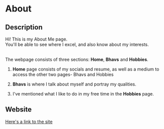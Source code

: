 # About

## Description

Hi! This is my About Me page. <br>
You'll be able to see where I excel, and also know about my interests. <br> <br>

The webpage consists of three sections: **Home**, **Bhavs** and **Hobbies**.
<br>
1. <b>Home</b> page consists of my socials and resume, as well as a medium to access the other two pages- Bhavs and Hobbies

2. <b>Bhavs</b> is where I talk about myself and portray my qualities.

3. I've mentioned what I like to do in my free time in the <b>Hobbies</b> page. 


## Website

[Here's a link to the site](https://bhavikavarshney.github.io/About/)
